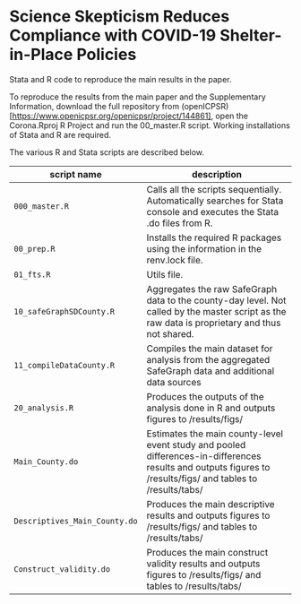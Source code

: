 # Science Skepticism Reduces Compliance with COVID-19 Shelter-in-Place Policies
Stata and R code to reproduce the main results in the paper.

To reproduce the results from the main paper and the Supplementary Information, download the full repository from (openICPSR)[https://www.openicpsr.org/openicpsr/project/144861], open the Corona.Rproj R Project and run the 00_master.R script. Working installations of Stata and R are required. 

The various R and Stata scripts are described below.


| script name       | description                                                                 |
|---------------------|--------------------------------------------------------------------         |
| `000_master.R`           | Calls all the scripts sequentially. Automatically searches for Stata console and executes the Stata .do files from R.         |
| `00_prep.R`       |                    Installs the required R packages using the information in the renv.lock file.            |
| `01_fts.R`     | Utils file.                             |
| `10_safeGraphSDCounty.R` | Aggregates the raw SafeGraph data to the county-day level. Not called by the master script as the raw data is proprietary and thus not shared.                                    |
| `11_compileDataCounty.R`     |   Compiles the main dataset for analysis from the aggregated SafeGraph data and additional data sources                                 |
| `20_analysis.R`        | Produces the outputs of the analysis done in R and outputs figures to /results/figs/                                       |
| `Main_County.do`        | Estimates the main county-level event study and pooled differences-in-differences results and outputs figures to /results/figs/ and tables to /results/tabs/                                 |
| `Descriptives_Main_County.do`    | Produces the main descriptive results and outputs figures to /results/figs/ and tables to /results/tabs/                         |
| `Construct_validity.do`  | Produces the main construct validity results and outputs figures to /results/figs/ and tables to /results/tabs/                          |

